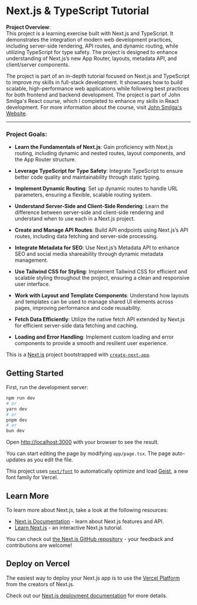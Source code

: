 # Next.js & TypeScript Tutorial

**Project Overview**:  
This project is a learning exercise built with Next.js and TypeScript. It demonstrates the integration of modern web development practices, including server-side rendering, API routes, and dynamic routing, while utilizing TypeScript for type safety. The project is designed to enhance understanding of Next.js’s new App Router, layouts, metadata API, and client/server components.

The project is part of an in-depth tutorial focused on Next.js and TypeScript to improve my skills in full-stack development. It showcases how to build scalable, high-performance web applications while following best practices for both frontend and backend development. The project is part of John Smilga's React course, which I completed to enhance my skills in React development. For more information about the course, visit [John Smilga's Website](https://www.johnsmilga.com).

---

### Project Goals:

- **Learn the Fundamentals of Next.js**: Gain proficiency with Next.js routing, including dynamic and nested routes, layout components, and the App Router structure.
  
- **Leverage TypeScript for Type Safety**: Integrate TypeScript to ensure better code quality and maintainability through static typing.
  
- **Implement Dynamic Routing**: Set up dynamic routes to handle URL parameters, ensuring a flexible, scalable routing system.

- **Understand Server-Side and Client-Side Rendering**: Learn the difference between server-side and client-side rendering and understand when to use each in a Next.js project.

- **Create and Manage API Routes**: Build API endpoints using Next.js’s API routes, including data fetching and server-side processing.

- **Integrate Metadata for SEO**: Use Next.js’s Metadata API to enhance SEO and social media shareability through dynamic metadata management.

- **Use Tailwind CSS for Styling**: Implement Tailwind CSS for efficient and scalable styling throughout the project, ensuring a clean and responsive user interface.

- **Work with Layout and Template Components**: Understand how layouts and templates can be used to manage shared UI elements across pages, improving performance and code reusability.

- **Fetch Data Efficiently**: Utilize the native fetch API extended by Next.js for efficient server-side data fetching and caching.

- **Loading and Error Handling**: Implement custom loading and error components to provide a smooth and resilient user experience.



This is a [Next.js](https://nextjs.org) project bootstrapped with [`create-next-app`](https://nextjs.org/docs/app/api-reference/cli/create-next-app).

## Getting Started

First, run the development server:

```bash
npm run dev
# or
yarn dev
# or
pnpm dev
# or
bun dev
```

Open [http://localhost:3000](http://localhost:3000) with your browser to see the result.

You can start editing the page by modifying `app/page.tsx`. The page auto-updates as you edit the file.

This project uses [`next/font`](https://nextjs.org/docs/app/building-your-application/optimizing/fonts) to automatically optimize and load [Geist](https://vercel.com/font), a new font family for Vercel.

## Learn More

To learn more about Next.js, take a look at the following resources:

- [Next.js Documentation](https://nextjs.org/docs) - learn about Next.js features and API.
- [Learn Next.js](https://nextjs.org/learn) - an interactive Next.js tutorial.

You can check out [the Next.js GitHub repository](https://github.com/vercel/next.js) - your feedback and contributions are welcome!

## Deploy on Vercel

The easiest way to deploy your Next.js app is to use the [Vercel Platform](https://vercel.com/new?utm_medium=default-template&filter=next.js&utm_source=create-next-app&utm_campaign=create-next-app-readme) from the creators of Next.js.

Check out our [Next.js deployment documentation](https://nextjs.org/docs/app/building-your-application/deploying) for more details.
